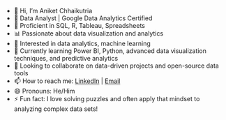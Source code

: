 - 👋 Hi, I’m Aniket Chhaikutria
- 💼 Data Analyst | Google Data Analytics Certified
- 🌟 Proficient in SQL, R, Tableau, Spreadsheets
- 📊 Passionate about data visualization and analytics
- 👀 Interested in data analytics, machine learning
- 🌱 Currently learning Power BI, Python, advanced data visualization techniques, and predictive analytics
- 💞️ Looking to collaborate on data-driven projects and open-source data tools
- 📫 How to reach me: [LinkedIn](https://www.linkedin.com/in/aniketchhaikuria/) | [Email](mailto:ca26072000@gmail.com)
- 😄 Pronouns: He/Him
- ⚡ Fun fact: I love solving puzzles and often apply that mindset to analyzing complex data sets!
